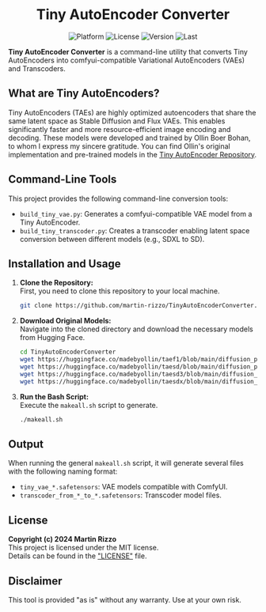 <div align="center">

# Tiny AutoEncoder Converter

<p>
<img alt="Platform"  src="https://img.shields.io/badge/platform-Linux-blue">
<img alt="License"   src="https://img.shields.io/github/license/martin-rizzo/TinyAutoEncoderConverter?color=blue">
<img alt="Version"   src="https://img.shields.io/github/v/tag/martin-rizzo/TinyAutoEncoderConverter?label=version">
<img alt="Last"      src="https://img.shields.io/github/last-commit/martin-rizzo/TinyAutoEncoderConverter">
<!--
|
<a href="https://civitai.com/models/420163/abominable-workflows">
   <img alt="CivitAI"      src="https://img.shields.io/badge/page-CivitAI-00F"></a>
<a href="https://huggingface.co/martin-rizzo/AbominableWorkflows">
   <img alt="Hugging Face" src="https://img.shields.io/badge/models-HuggingFace-yellow"></a>
-->
</p>
</div>


**Tiny AutoEncoder Converter** is a command-line utility that converts Tiny AutoEncoders into comfyui-compatible Variational AutoEncoders (VAEs) and Transcoders.


## What are Tiny AutoEncoders?

Tiny AutoEncoders (TAEs) are highly optimized autoencoders that share the same latent space as Stable Diffusion and Flux VAEs.  This enables significantly faster and more resource-efficient image encoding and decoding.  These models were developed and trained by Ollin Boer Bohan, to whom I express my sincere gratitude. You can find Ollin's original implementation and pre-trained models in the [Tiny AutoEncoder Repository](https://github.com/madebyollin/taesd).


## Command-Line Tools

This project provides the following command-line conversion tools:
- `build_tiny_vae.py`: Generates a comfyui-compatible VAE model from a Tiny AutoEncoder.
- `build_tiny_transcoder.py`: Creates a transcoder enabling latent space conversion between different models (e.g., SDXL to SD).


## Installation and Usage

1. **Clone the Repository:**  
   First, you need to clone this repository to your local machine.
   ```bash
   git clone https://github.com/martin-rizzo/TinyAutoEncoderConverter.git
   ```

2. **Download Original Models:**  
   Navigate into the cloned directory and download the necessary models from Hugging Face.
   ```bash
   cd TinyAutoEncoderConverter
   wget https://huggingface.co/madebyollin/taef1/blob/main/diffusion_pytorch_model.safetensors -P original_taesd_models/taef1
   wget https://huggingface.co/madebyollin/taesd/blob/main/diffusion_pytorch_model.safetensors -P original_taesd_models/taesd
   wget https://huggingface.co/madebyollin/taesd3/blob/main/diffusion_pytorch_model.safetensors -P original_taesd_models/taesd3
   wget https://huggingface.co/madebyollin/taesdx/blob/main/diffusion_pytorch_model.safetensors -P original_taesd_models/taesdx   
   ```

4. **Run the Bash Script:**  
   Execute the `makeall.sh` script to generate.
   ```bash
   ./makeall.sh
   ```
## Output

When running the general `makeall.sh` script, it will generate several files with the following naming format:
- `tiny_vae_*.safetensors`: VAE models compatible with ComfyUI.
- `transcoder_from_*_to_*.safetensors`: Transcoder model files.

## License

**Copyright (c) 2024 Martin Rizzo**  
This project is licensed under the MIT license.  
Details can be found in the ["LICENSE"](LICENSE) file.

## Disclaimer

This tool is provided "as is" without any warranty. Use at your own risk.
